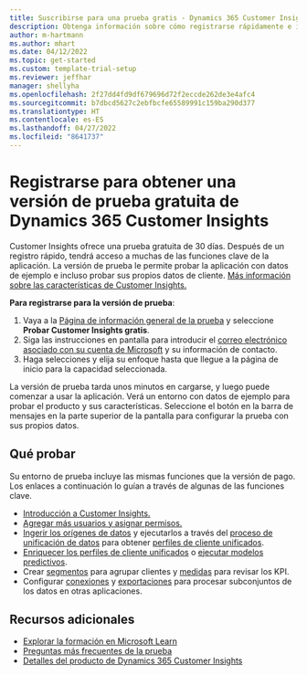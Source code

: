 ```yaml
---
title: Suscribirse para una prueba gratis - Dynamics 365 Customer Insights
description: Obtenga información sobre cómo registrarse rápidamente e iniciar una prueba gratuita de Customer Insights. Explore la aplicación y encuentre recursos de aprendizaje adicionales.
author: m-hartmann
ms.author: mhart
ms.date: 04/12/2022
ms.topic: get-started
ms.custom: template-trial-setup
ms.reviewer: jeffhar
manager: shellyha
ms.openlocfilehash: 2f27dd4fd9df679696d72f2eccde262de3e4afc4
ms.sourcegitcommit: b7dbcd5627c2ebfbcfe65589991c159ba290d377
ms.translationtype: HT
ms.contentlocale: es-ES
ms.lasthandoff: 04/27/2022
ms.locfileid: "8641737"
---
```

# <a name="sign-up-for-a-free-dynamics-365-customer-insights-trial"></a>Registrarse para obtener una versión de prueba gratuita de Dynamics 365 Customer Insights

Customer Insights ofrece una prueba gratuita de 30 días. Después de un registro rápido, tendrá acceso a muchas de las funciones clave de la aplicación. La versión de prueba le permite probar la aplicación con datos de ejemplo e incluso probar sus propios datos de cliente. [Más información sobre las características de Customer Insights.](overview.md)

**Para registrarse para la versión de prueba**:

1. Vaya a la [Página de información general de la prueba](https://dynamics.microsoft.com/ai/customer-insights/) y seleccione **Probar Customer Insights gratis**.
1. Siga las instrucciones en pantalla para introducir el [correo electrónico asociado con su cuenta de Microsoft](https://support.microsoft.com/windows/what-is-a-microsoft-account-4a7c48e9-ff5a-e9c6-5a5c-1a57d66c3bfa) y su información de contacto.
1. Haga selecciones y elija su enfoque hasta que llegue a la página de inicio para la capacidad seleccionada.

La versión de prueba tarda unos minutos en cargarse, y luego puede comenzar a usar la aplicación. Verá un entorno con datos de ejemplo para probar el producto y sus características. Seleccione el botón en la barra de mensajes en la parte superior de la pantalla para configurar la prueba con sus propios datos.

## <a name="what-to-try"></a>Qué probar

Su entorno de prueba incluye las mismas funciones que la versión de pago. Los enlaces a continuación lo guían a través de algunas de las funciones clave.

- [Introducción a Customer Insights.](get-started.md)
- [Agregar más usuarios y asignar permisos.](permissions.md)
- [Ingerir los orígenes de datos](data-sources.md) y ejecutarlos a través del [proceso de unificación de datos](data-unification.md) para obtener [perfiles de cliente unificados](customer-profiles.md).
- [Enriquecer los perfiles de cliente unificados](enrichment-hub.md) o [ejecutar modelos predictivos](predictions-overview.md).
- Crear [segmentos](segments.md) para agrupar clientes y [medidas](measures.md) para revisar los KPI.
- Configurar [conexiones](connections.md) y [exportaciones](export-destinations.md) para procesar subconjuntos de los datos en otras aplicaciones.

## <a name="additional-resources"></a>Recursos adicionales

- [Explorar la formación en Microsoft Learn](/learn/browse/?filter-products=dynamics-dynamics-cust-insights)
- [Preguntas más frecuentes de la prueba](trial-faq.md)
- [Detalles del producto de Dynamics 365 Customer Insights](https://dynamics.microsoft.com/ai/customer-insights/)
